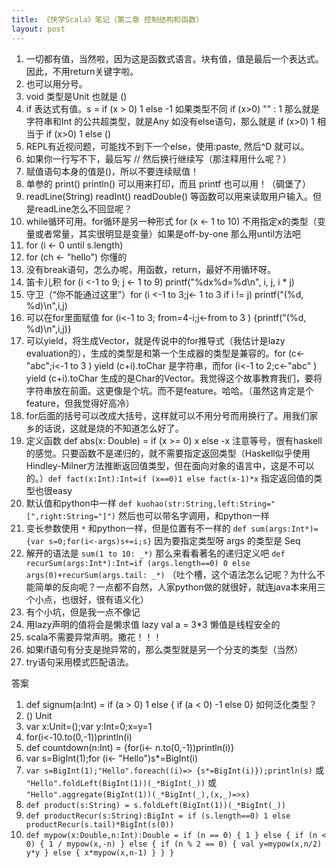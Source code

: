 ```yaml
---
title: 《快学Scala》笔记（第二章 控制结构和函数）
layout: post
---
```


1. 一切都有值，当然啦，因为这是函数式语言。块有值，值是最后一个表达式。因此，不用return关键字啦。
2. 也可以用分号。
3. void 类型是Unit 也就是 ()
4. if 表达式有值。s = if (x > 0) 1 else -1 如果类型不同 if (x>0) "" : 1 那么就是 字符串和Int 的公共超类型，就是Any 如没有else语句，那么就是 if (x>0) 1 相当于 if (x>0) 1 else ()
5. REPL有近视问题，可能找不到下一个else，使用:paste, 然后^D 就可以。
6. 如果你一行写不下，最后写 // 然后换行继续写（那注释用什么呢？）
7. 赋值语句本身的值是()，所以不要连续赋值！
8. 单参的 print() println() 可以用来打印，而且 printf 也可以用！（碉堡了）
9. readLine(String) readInt() readDouble() 等函数可以用来读取用户输入。但是readLine怎么不回显呢？
10. while循环可用。for循环是另一种形式 for (x <- 1 to 10) 不用指定x的类型（变量或者常量，其实很明显是变量）如果是off-by-one 那么用until方法吧
11. for (i <- 0 until s.length)
12. for (ch <- "hello") 你懂的
13. 没有break语句，怎么办呢，用函数，return，最好不用循环呀。
14. 笛卡儿积 for (i <-1 to 9; j <- 1 to 9) printf("%dx%d=%d\n", i, j, i * j)
15. 守卫（“你不能通过这里”）for (i <-1 to 3;j<- 1 to 3 if i != j) printf("(%d, %d)\n",i,j)
16. 可以在for里面赋值 for (i<-1 to 3; from=4-i;j<-from to 3 ) {printf("(%d, %d)\n",i,j)}
17. 可以yield，将生成Vector，就是传说中的for推导式（我估计是lazy evaluation的），生成的类型是和第一个生成器的类型是兼容的。for (c<-"abc";i<-1 to 3 ) yield (c+i).toChar 是字符串，而for (i<-1 to 2;c<-"abc" ) yield (c+i).toChar 生成的是Char的Vector。我觉得这个故事教育我们，要将字符串放在前面。这更像是个坑。而不是feature。哈哈。（虽然这肯定是个feature，但我觉得好高冷）
18. for后面的括号可以改成大括号，这样就可以不用分号而用换行了。用我们家乡的话说，这就是烧的不知道怎么好了。
19. 定义函数 def abs(x: Double) = if (x >= 0) x else -x 注意等号，很有haskell的感觉。只要函数不是递归的，就不需要指定返回类型（Haskell似乎使用Hindley-Milner方法推断返回值类型，但在面向对象的语言中，这是不可以的。）`def fact(x:Int):Int=if (x==0)1 else fact(x-1)*x` 指定返回值的类型也很easy
20. 默认值和python中一样 `def kuohao(str:String,left:String="[",right:String="]")` 然后也可以带名字调用，和python一样
21. 变长参数使用 `*` 和python一样，但是位置有不一样的 `def sum(args:Int*)={var s=0;for(i<-args)s+=i;s}` 因为要指定类型呀 args 的类型是 Seq
22. 解开的语法是 `sum(1 to 10: _*)` 那么来看看著名的递归定义吧 `def recurSum(args:Int*):Int=if (args.length==0) 0 else args(0)+recurSum(args.tail: _*)` （吐个槽，这个语法怎么记呢？为什么不能简单的反向呢？一点都不自然，人家python做的就很好，就连java本来用三个小点，也很好，很有语义化）
23. 有个小坑，但是我一点不像记
24. 用lazy声明的值将会是懒求值 lazy val a = 3*3 懒值是线程安全的
25. scala不需要异常声明。撒花！！！
26. 如果if语句有分支是抛异常的，那么类型就是另一个分支的类型（当然）
27. try语句采用模式匹配语法。

答案

1. def signum(a:Int) = if (a > 0) 1 else { if (a < 0) -1 else 0} 如何泛化类型？
2. () Unit
3. var x:Unit=();var y:Int=0;x=y=1
4. for(i<-10.to(0,-1))println(i)
5. def countdown(n:Int) = {for(i<- n.to(0,-1))println(i)}
6. var s=BigInt(1);for (i<- "Hello")s*=BigInt(i)
7. `var s=BigInt(1);"Hello".foreach((i)=> {s*=BigInt(i)});println(s)` 或 `"Hello".foldLeft(BigInt(1))(_*BigInt(_))` 或 `"Hello".aggregate(BigInt(1))(_*BigInt(_),(x,_)=>x)`
8. `def product(s:String) = s.foldLeft(BigInt(1))(_*BigInt(_))`
9. `def productRecur(s:String):BigInt = if (s.length==0) 1 else productRecur(s.tail)*BigInt(s(0))`
10. `def mypow(x:Double,n:Int):Double = if (n == 0) {
                                        1
                                    } else {
                                        if (n < 0) {
                                            1 / mypow(x,-n)
                                        } else {
                                            if (n % 2 == 0) {
                                                val y=mypow(x,n/2)
                                                y*y
                                            } else {
                                                x*mypow(x,n-1)
                                            }
                                        }
                                    }`

